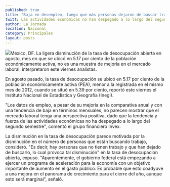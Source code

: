 ```yaml
---
published: true
title: "Baja en desempleo, luego que más personas dejaron de buscar trabajo: Invex"
twitt: Las actividades económicas no han despegado a lo largo del segundo semestre
author: La Jornada
location: Nacional
category: Principales
layout: posts
---
```


![](http://i.imgur.com/gnKiSpim.jpg)México, DF. La ligera disminución de la tasa de desocupación abierta en agosto, mes en que se ubicó en 5.17 por ciento de la población económicamente activa, no es una muestra de mejoría en el mercado laboral, interpretaron este viernes analistas.

En agosto pasado, la tasa de desocupación se ubicó en 5.17 por ciento de la población económicamente activa (PEA), menor a la registrada en el mismo mes de 2012, cuando se situó en 5.39 por ciento, reportó este viernes el Instituto Nacional de Estadística y Geografía (Inegi).

"Los datos de empleo, a pesar de su mejoría en la comparativa anual y con una tendencia de baja en términos mensuales, no parecen mostrar que el mercado laboral tenga una perspectiva positiva, dado que la tendencia y fuerza de las actividades económicas no ha despegado a lo largo del segundo semestre", comentó el grupo financiero Invex.

La disminución en la tasa de desocupación parece motivada por la disminución en el número de personas que están buscando trabajo, consideró. "Es decir, hay personas que no tienen trabajo y que han dejado de buscarlo, lo cual provoca tal disminución" en la tasa de desocupación abierta, expuso.
"Aparentemente, el gobierno federal está empezando a ejercer un programa de aceleración para la economía con un objetivo importante de aumento en el gasto público. Es probable que esto coadyuve a una mejora en el panorama de crecimiento para el cierre del año, aunque esto será marginal", señaló.
